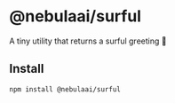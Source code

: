 # @nebulaai/surful

A tiny utility that returns a surful greeting 🌊

## Install
```bash
npm install @nebulaai/surful
